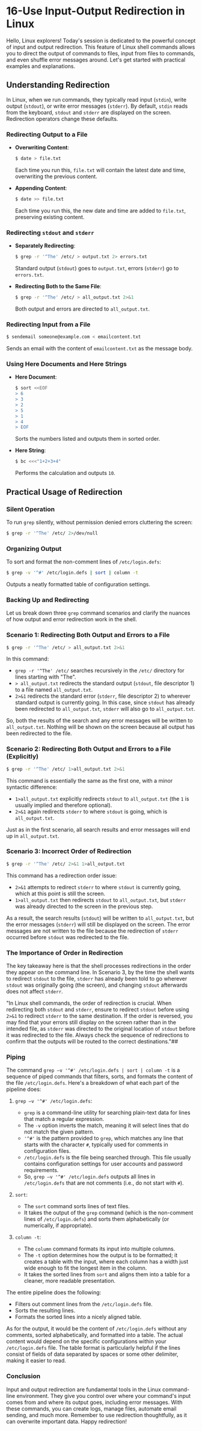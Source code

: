 # 16-Use Input-Output Redirection in Linux

Hello, Linux explorers! Today's session is dedicated to the powerful concept of input and output redirection. This feature of Linux shell commands allows you to direct the output of commands to files, input from files to commands, and even shuffle error messages around. Let's get started with practical examples and explanations.

## Understanding Redirection

In Linux, when we run commands, they typically read input (`stdin`), write output (`stdout`), or write error messages (`stderr`). By default, `stdin` reads from the keyboard, `stdout` and `stderr` are displayed on the screen. Redirection operators change these defaults.

### Redirecting Output to a File

- **Overwriting Content**:

  ```bash
  $ date > file.txt
  ```
  Each time you run this, `file.txt` will contain the latest date and time, overwriting the previous content.

- **Appending Content**:

  ```bash
  $ date >> file.txt
  ```
  Each time you run this, the new date and time are added to `file.txt`, preserving existing content.

### Redirecting `stdout` and `stderr`

- **Separately Redirecting**:

  ```bash
  $ grep -r '^The' /etc/ > output.txt 2> errors.txt
  ```
  Standard output (`stdout`) goes to `output.txt`, errors (`stderr`) go to `errors.txt`.

- **Redirecting Both to the Same File**:

  ```bash
  $ grep -r '^The' /etc/ > all_output.txt 2>&1
  ```
  Both output and errors are directed to `all_output.txt`.

### Redirecting Input from a File

```bash
$ sendemail someone@example.com < emailcontent.txt
```
Sends an email with the content of `emailcontent.txt` as the message body.

### Using Here Documents and Here Strings

- **Here Document**:

  ```bash
  $ sort <<EOF
  > 6
  > 3
  > 2
  > 5
  > 1
  > 4
  > EOF
  ```
  Sorts the numbers listed and outputs them in sorted order.

- **Here String**:

  ```bash
  $ bc <<<"1+2+3+4"
  ```
  Performs the calculation and outputs `10`.

## Practical Usage of Redirection

### Silent Operation

To run `grep` silently, without permission denied errors cluttering the screen:

```bash
$ grep -r '^The' /etc/ 2>/dev/null
```

### Organizing Output

To sort and format the non-comment lines of `/etc/login.defs`:

```bash
$ grep -v '^#' /etc/login.defs | sort | column -t
```

Outputs a neatly formatted table of configuration settings.

### Backing Up and Redirecting

Let us break down three `grep` command scenarios and clarify the nuances of how output and error redirection work in the shell.

### Scenario 1: Redirecting Both Output and Errors to a File

```bash
$ grep -r '^The' /etc/ > all_output.txt 2>&1
```

In this command:

- `grep -r '^The' /etc/` searches recursively in the `/etc/` directory for lines starting with "The".
- `> all_output.txt` redirects the standard output (`stdout`, file descriptor 1) to a file named `all_output.txt`.
- `2>&1` redirects the standard error (`stderr`, file descriptor 2) to wherever standard output is currently going. In this case, since `stdout` has already been redirected to `all_output.txt`, `stderr` will also go to `all_output.txt`.

So, both the results of the search and any error messages will be written to `all_output.txt`. Nothing will be shown on the screen because all output has been redirected to the file.

### Scenario 2: Redirecting Both Output and Errors to a File (Explicitly)

```bash
$ grep -r '^The' /etc/ 1>all_output.txt 2>&1
```

This command is essentially the same as the first one, with a minor syntactic difference:

- `1>all_output.txt` explicitly redirects `stdout` to `all_output.txt` (the `1` is usually implied and therefore optional).
- `2>&1` again redirects `stderr` to where `stdout` is going, which is `all_output.txt`.

Just as in the first scenario, all search results and error messages will end up in `all_output.txt`.

### Scenario 3: Incorrect Order of Redirection

```bash
$ grep -r '^The' /etc/ 2>&1 1>all_output.txt
```

This command has a redirection order issue:

- `2>&1` attempts to redirect `stderr` to where `stdout` is currently going, which at this point is still the screen.
- `1>all_output.txt` then redirects `stdout` to `all_output.txt`, but `stderr` was already directed to the screen in the previous step.

As a result, the search results (`stdout`) will be written to `all_output.txt`, but the error messages (`stderr`) will still be displayed on the screen. The error messages are not written to the file because the redirection of `stderr` occurred before `stdout` was redirected to the file.

### The Importance of Order in Redirection

The key takeaway here is that the shell processes redirections in the order they appear on the command line. In Scenario 3, by the time the shell wants to redirect `stdout` to the file, `stderr` has already been told to go wherever `stdout` was originally going (the screen), and changing `stdout` afterwards does not affect `stderr`.

"In Linux shell commands, the order of redirection is crucial. When redirecting both `stdout` and `stderr`, ensure to redirect `stdout` before using `2>&1` to redirect `stderr` to the same destination. If the order is reversed, you may find that your errors still display on the screen rather than in the intended file, as `stderr` was directed to the original location of `stdout` before it was redirected to the file. Always check the sequence of redirections to confirm that the outputs will be routed to the correct destinations."##

### Piping

The command `grep –v '^#' /etc/login.defs | sort | column -t` is a sequence of piped commands that filters, sorts, and formats the content of the file `/etc/login.defs`. Here's a breakdown of what each part of the pipeline does:

1. `grep –v '^#' /etc/login.defs`:
   - `grep` is a command-line utility for searching plain-text data for lines that match a regular expression.
   - The `-v` option inverts the match, meaning it will select lines that do not match the given pattern.
   - `'^#'` is the pattern provided to `grep`, which matches any line that starts with the character `#`, typically used for comments in configuration files.
   - `/etc/login.defs` is the file being searched through. This file usually contains configuration settings for user accounts and password requirements.
   - So, `grep –v '^#' /etc/login.defs` outputs all lines in `/etc/login.defs` that are not comments (i.e., do not start with `#`).

2. `sort`:
   - The `sort` command sorts lines of text files.
   - It takes the output of the `grep` command (which is the non-comment lines of `/etc/login.defs`) and sorts them alphabetically (or numerically, if appropriate).

3. `column -t`:
   - The `column` command formats its input into multiple columns.
   - The `-t` option determines how the output is to be formatted; it creates a table with the input, where each column has a width just wide enough to fit the longest item in the column.
   - It takes the sorted lines from `sort` and aligns them into a table for a cleaner, more readable presentation.

The entire pipeline does the following:
- Filters out comment lines from the `/etc/login.defs` file.
- Sorts the resulting lines.
- Formats the sorted lines into a nicely aligned table.

As for the output, it would be the content of `/etc/login.defs` without any comments, sorted alphabetically, and formatted into a table. The actual content would depend on the specific configurations within your `/etc/login.defs` file. The table format is particularly helpful if the lines consist of fields of data separated by spaces or some other delimiter, making it easier to read.

### Conclusion

Input and output redirection are fundamental tools in the Linux command-line environment. They give you control over where your command's input comes from and where its output goes, including error messages. With these commands, you can create logs, manage files, automate email sending, and much more. Remember to use redirection thoughtfully, as it can overwrite important data. Happy redirection!